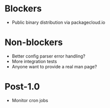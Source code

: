 # Blockers

- Public binary distribution via packagecloud.io

# Non-blockers

- Better config parser error handling?
- More integration tests
- Anyone want to provide a real man page?

# Post-1.0

- Monitor cron jobs
